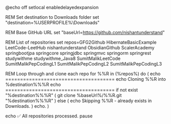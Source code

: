 @echo off
setlocal enabledelayedexpansion

REM Set destination to Downloads folder
set "destination=%USERPROFILE%\Downloads"

REM Base GitHub URL
set "baseUrl=https://github.com/nishantunderstand"

REM List of repositories
set repos=GFG2Github HibernateBasicExample LeetCode-LeetHub nishantunderstand ObsidianGithub ScalerAcademy springbootjpa springcore springjdbc springmvc springorm springrest studywithme studywithme_Java8 SumitMalikLeetCode SumitMalikPepCodingL1 SumitMalikPepCodingL2 SumitMalikPepCodingL3

REM Loop through and clone each repo
for %%R in (%repos%) do (
    echo =====================================
    echo Cloning %%R into %destination%\%%R
    echo =====================================
    if not exist "%destination%\%%R" (
        git clone %baseUrl%/%%R.git "%destination%\%%R"
    ) else (
        echo Skipping %%R - already exists in Downloads.
    )
    echo.
)

echo ✅ All repositories processed.
pause
